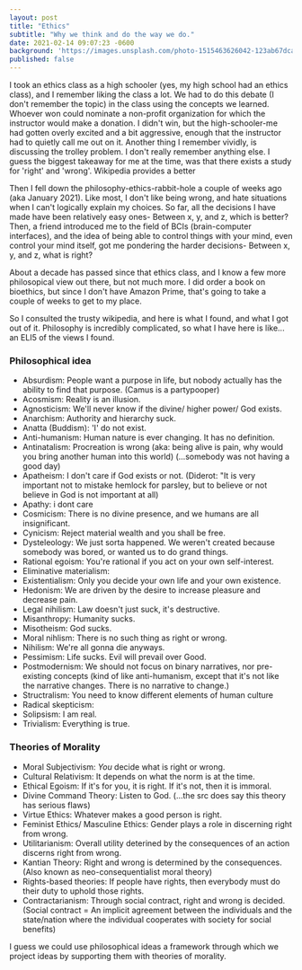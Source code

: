 ```yaml
---
layout: post
title: "Ethics"
subtitle: "Why we think and do the way we do."
date: 2021-02-14 09:07:23 -0600
background: 'https://images.unsplash.com/photo-1515463626042-123ab67dcaa7?ixid=MXwxMjA3fDB8MHxwaG90by1wYWdlfHx8fGVufDB8fHw%3D&ixlib=rb-1.2.1&auto=format&fit=crop&w=1500&q=80'
published: false
---
```


I took an ethics class as a high schooler (yes, my high school had an ethics class), and I remember liking the class a lot. We had to do this debate (I don't remember the topic) in the class using the concepts we learned. Whoever won could nominate a non-profit organization for which the instructor would make a donation. I didn't win, but the high-schooler-me had gotten overly excited and a bit aggressive, enough that the instructor had to quietly call me out on it. Another thing I remember vividly, is discussing the trolley problem. 
I don't really remember anything else. I guess the biggest takeaway for me at the time, was that there exists a study for 'right' and 'wrong'. Wikipedia provides a better 

Then I fell down the philosophy-ethics-rabbit-hole a couple of weeks ago (aka January 2021). Like most, I don't like being wrong, and hate situations when I can't logically explain my choices. So far, all the decisions I have made have been relatively easy ones- Between x, y, and z, which is better? 
Then, a friend introduced me to the field of BCIs (brain-computer interfaces), and the idea of being able to control things with your mind, even control your mind itself, got me pondering the harder decisions- Between x, y, and z, what is right? 

About a decade has passed since that ethics class, and I know a few more philosopical view out there, but not much more. I did order a book on bioethics, but since I don't have Amazon Prime, that's going to take a couple of weeks to get to my place.

So I consulted the trusty wikipedia, and here is what I found, and what I got out of it. Philosophy is incredibly complicated, so what I have here is like... an ELI5 of the views I found. 

### Philosophical idea 
* Absurdism: People want a purpose in life, but nobody actually has the ability to find that purpose. (Camus is a partypooper)
* Acosmism: Reality is an illusion.
* Agnosticism: We'll never know if the divine/ higher power/ God exists.
* Anarchism: Authority and hierarchy suck.
* Anatta (Buddism): 'I' do not exist.
* Anti-humanism: Human nature is ever changing. It has no definition.
* Antinatalism: Procreation is wrong (aka: being alive is pain, why would you bring another human into this world) (...somebody was not having a good day)
* Apatheism: I don't care if God exists or not. (Diderot: "It is very important not to mistake hemlock for parsley, but to believe or not believe in God is not important at all)
* Apathy: i dont care
* Cosmicism: There is no divine presence, and we humans are all insignificant.
* Cynicism: Reject material wealth and you shall be free.
* Dysteleology: We just sorta happened. We weren't created because somebody was bored, or wanted us to do grand things.
* Rational egoism: You're rational if you act on your own self-interest. 
* Eliminative materialism: 
* Existentialism: Only you decide your own life and your own existence.
* Hedonism: We are driven by the desire to increase pleasure and decrease pain. 
* Legal nihilism: Law doesn't just suck, it's destructive.
* Misanthropy: Humanity sucks.
* Misotheism: God sucks.
* Moral nihlism: There is no such thing as right or wrong.
* Nihilism: We're all gonna die anyways.
* Pessimism: Life sucks. Evil will prevail over Good.
* Postmodernism: We should not focus on binary narratives, nor pre-existing concepts (kind of like anti-humanism, except that it's not like the narrative changes. There is no narrative to change.)
* Structralism:  You need to know different elements of human culture 
* Radical skepticism: 
* Solipsism: I am real.
* Trivialism: Everything is true.

### Theories of Morality
* Moral Subjectivism: <em>You</em> decide what is right or wrong.
* Cultural Relativism: It depends on what the norm is at the time.
* Ethical Egoism: If it's for you, it is right. If it's not, then it is immoral.
* Divine Command Theory: Listen to God. (...the src does say this theory has serious flaws)
* Virtue Ethics: Whatever makes a good person is right.
* Feminist Ethics/ Masculine Ethics: Gender plays a role in discerning right from wrong.
* Utilitarianism: Overall utility deterined by the consequences of an action discerns right from wrong.
* Kantian Theory: Right and wrong is determined by the consequences.  (Also known as neo-consequentialist moral theory)
* Rights-based theories: If people have rights, then everybody must do their duty to uphold those rights.
* Contractarianism: Through social contract, right and wrong is decided. (Social contract = An implicit agreement between the individuals and the state/nation where the individual cooperates with society for social benefits)


I guess we could use philosophical ideas a framework through which we project ideas by supporting them with theories of morality. 

